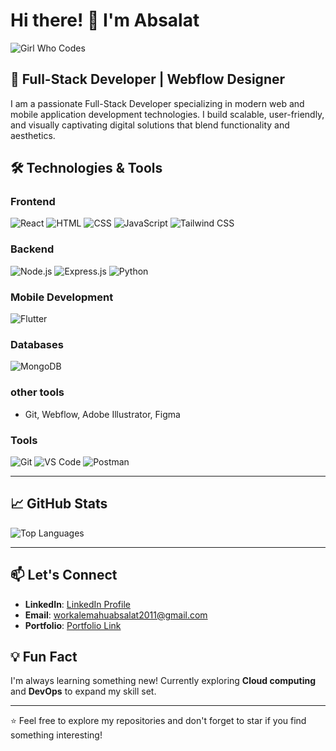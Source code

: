 # Hi there! 👋 I'm Absalat

![Girl Who Codes](https://media.tenor.com/IF2JdxzmyN4AAAAj/coding-girl.gif)


## 🚀 Full-Stack Developer | Webflow Designer

I am a passionate Full-Stack Developer specializing in modern web and mobile application development technologies. I build scalable, user-friendly, and visually captivating digital solutions that blend functionality and aesthetics.

## 🛠️ Technologies & Tools

### Frontend
![React](https://img.shields.io/badge/React-20232A?style=for-the-badge&logo=react&logoColor=61DAFB)
![HTML](https://img.shields.io/badge/HTML5-E34F26?style=for-the-badge&logo=html5&logoColor=white)
![CSS](https://img.shields.io/badge/CSS3-1572B6?style=for-the-badge&logo=css3&logoColor=white)
![JavaScript](https://img.shields.io/badge/JavaScript-F7DF1E?style=for-the-badge&logo=javascript&logoColor=black)
![Tailwind CSS](https://img.shields.io/badge/Tailwind_CSS-38B2AC?style=for-the-badge&logo=tailwind-css&logoColor=white)

### Backend
![Node.js](https://img.shields.io/badge/Node.js-339933?style=for-the-badge&logo=node.js&logoColor=white)
![Express.js](https://img.shields.io/badge/Express.js-000000?style=for-the-badge&logo=express&logoColor=white)
![Python](https://img.shields.io/badge/Python-3776AB?style=for-the-badge&logo=python&logoColor=white)

### Mobile Development
![Flutter](https://img.shields.io/badge/Flutter-02569B?style=for-the-badge&logo=flutter&logoColor=white)

### Databases
![MongoDB](https://img.shields.io/badge/MongoDB-47A248?style=for-the-badge&logo=mongodb&logoColor=white)

### other tools
- Git, Webflow, Adobe Illustrator, Figma

### Tools
![Git](https://img.shields.io/badge/Git-F05032?style=for-the-badge&logo=git&logoColor=white)
![VS Code](https://img.shields.io/badge/VS_Code-007ACC?style=for-the-badge&logo=visual-studio-code&logoColor=white)
![Postman](https://img.shields.io/badge/Postman-FF6C37?style=for-the-badge&logo=postman&logoColor=white)

---

## 📈 GitHub Stats
![Top Languages](https://github-readme-stats.vercel.app/api/top-langs/?username=Absalat-G&layout=compact&theme=radical)

---

## 📫 Let's Connect

- **LinkedIn**: [LinkedIn Profile](https://www.linkedin.com/in/absalat-girma-4877b4243/)
- **Email**: workalemahuabsalat2011@gmail.com
- **Portfolio**: [Portfolio Link](https://absalat-girma.netlify.app)

## 💡 Fun Fact

I'm always learning something new! Currently exploring **Cloud computing** and **DevOps** to expand my skill set.

---

⭐️ Feel free to explore my repositories and don't forget to star if you find something interesting!
